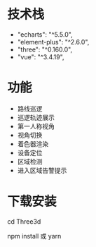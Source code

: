 # 技术栈

-   "echarts": "^5.5.0",
-   "element-plus": "^2.6.0",
-   "three": "^0.160.0",
-   "vue": "^3.4.19",

# 功能

- 路线巡逻
- 巡逻轨迹展示
- 第一人称视角
- 视角切换
- 着色器渲染
- 设备定位
- 区域检测
- 进入区域告警提示

# 下载安装


cd Three3d

npm install 或 yarn


